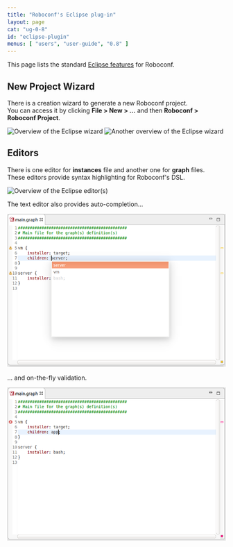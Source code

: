 ```yaml
---
title: "Roboconf's Eclipse plug-in"
layout: page
cat: "ug-0-8"
id: "eclipse-plugin"
menus: [ "users", "user-guide", "0.8" ]
---
```


This page lists the standard [Eclipse features](eclipse-plugins.html) for Roboconf.


## New Project Wizard

There is a creation wizard to generate a new Roboconf project.  
You can access it by clicking **File &gt; New &gt; ...** and then **Roboconf &gt; Roboconf Project**.

<img src="/resources/img/eclipse-wizard-1.jpg" alt="Overview of the Eclipse wizard" />

<img src="/resources/img/eclipse-wizard-2.jpg" alt="Another overview of the Eclipse wizard" />


## Editors

There is one editor for **instances** file and another one for **graph** files.  
These editors provide syntax highlighting for Roboconf's DSL.

<img src="/resources/img/eclipse-editor.jpg" alt="Overview of the Eclipse editor(s)" />

The text editor also provides auto-completion...

<img src="/resources/img/eclipse-editor-with-auto-completion.png" alt="Auto-completion" />

... and on-the-fly validation.

<img src="/resources/img/eclipse-editor-with-validation.png" alt="Validation on the fly" />
